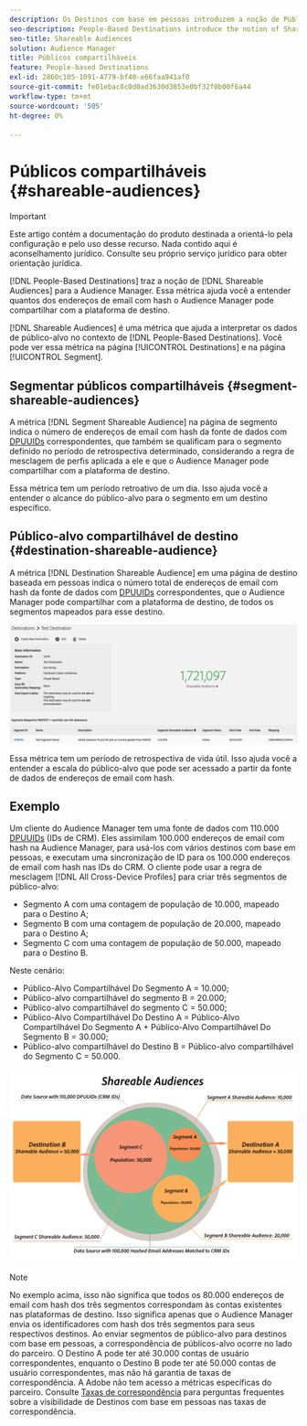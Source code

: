 ```yaml
---
description: Os Destinos com base em pessoas introduzem a noção de Públicos compartilháveis ao Audience Manager. Essa métrica ajuda você a entender quantos dos endereços de email com hash o Audience Manager pode compartilhar com a plataforma de destino.
seo-description: People-Based Destinations introduce the notion of Shareable Audiences to Audience Manager. This metric helps you understand how many of the hashed email addresses Audience Manager can share with the destination platform.
seo-title: Shareable Audiences
solution: Audience Manager
title: Públicos compartilháveis
feature: People-based Destinations
exl-id: 2860c105-1091-4779-bf40-e66faa941af0
source-git-commit: fe01ebac8c0d0ad3630d3853e0bf32f0b00f6a44
workflow-type: tm+mt
source-wordcount: '505'
ht-degree: 0%

---
```


# Públicos compartilháveis {#shareable-audiences}

>[!IMPORTANT]
>Este artigo contém a documentação do produto destinada a orientá-lo pela configuração e pelo uso desse recurso. Nada contido aqui é aconselhamento jurídico. Consulte seu próprio serviço jurídico para obter orientação jurídica.

[!DNL People-Based Destinations] traz a noção de [!DNL Shareable Audiences] para a Audience Manager. Essa métrica ajuda você a entender quantos dos endereços de email com hash o Audience Manager pode compartilhar com a plataforma de destino.

[!DNL Shareable Audiences] é uma métrica que ajuda a interpretar os dados de público-alvo no contexto de [!DNL People-Based Destinations]. Você pode ver essa métrica na página [!UICONTROL Destinations] e na página [!UICONTROL Segment].

## Segmentar públicos compartilháveis {#segment-shareable-audiences}

A métrica [!DNL Segment Shareable Audience] na página de segmento indica o número de endereços de email com hash da fonte de dados com [DPUUIDs](../../reference/ids-in-aam.md) correspondentes, que também se qualificam para o segmento definido no período de retrospectiva determinado, considerando a regra de mesclagem de perfis aplicada a ele e que o Audience Manager pode compartilhar com a plataforma de destino.

Essa métrica tem um período retroativo de um dia. Isso ajuda você a entender o alcance do público-alvo para o segmento em um destino específico.

## Público-alvo compartilhável de destino {#destination-shareable-audience}

A métrica [!DNL Destination Shareable Audience] em uma página de destino baseada em pessoas indica o número total de endereços de email com hash da fonte de dados com [DPUUIDs](../../reference/ids-in-aam.md) correspondentes, que o Audience Manager pode compartilhar com a plataforma de destino, de todos os segmentos mapeados para esse destino.

![públicos-alvo-compartilháveis](assets/dest-shareable-audiences.png)

Essa métrica tem um período de retrospectiva de vida útil. Isso ajuda você a entender a escala do público-alvo que pode ser acessado a partir da fonte de dados de endereços de email com hash.

## Exemplo

Um cliente do Audience Manager tem uma fonte de dados com 110.000 [DPUUIDs](../../reference/ids-in-aam.md) (IDs de CRM). Eles assimilam 100.000 endereços de email com hash na Audience Manager, para usá-los com vários destinos com base em pessoas, e executam uma sincronização de ID para os 100.000 endereços de email com hash nas IDs do CRM. O cliente pode usar a regra de mesclagem [!DNL All Cross-Device Profiles] para criar três segmentos de público-alvo:

* Segmento A com uma contagem de população de 10.000, mapeado para o Destino A;
* Segmento B com uma contagem de população de 20.000, mapeado para o Destino A;
* Segmento C com uma contagem de população de 50.000, mapeado para o Destino B.

Neste cenário:

* Público-Alvo Compartilhável Do Segmento A = 10.000;
* Público-alvo compartilhável do segmento B = 20.000;
* Público-alvo compartilhável do segmento C = 50.000;
* Público-Alvo Compartilhável Do Destino A = Público-Alvo Compartilhável Do Segmento A + Público-Alvo Compartilhável Do Segmento B = 30.000;
* Público-alvo compartilhável do Destino B = Público-alvo compartilhável do Segmento C = 50.000.

![diagrama-públicos-compartilháveis](assets/shareable-audiences.png)

>[!NOTE]
>
>No exemplo acima, isso não significa que todos os 80.000 endereços de email com hash dos três segmentos correspondam às contas existentes nas plataformas de destino. Isso significa apenas que o Audience Manager envia os identificadores com hash dos três segmentos para seus respectivos destinos. Ao enviar segmentos de público-alvo para destinos com base em pessoas, a correspondência de públicos-alvo ocorre no lado do parceiro. O Destino A pode ter até 30.000 contas de usuário correspondentes, enquanto o Destino B pode ter até 50.000 contas de usuário correspondentes, mas não há garantia de taxas de correspondência. A Adobe não tem acesso a métricas específicas do parceiro. Consulte [Taxas de correspondência](../../faq/faq-people-based-destinations.md#match-rates) para perguntas frequentes sobre a visibilidade de Destinos com base em pessoas nas taxas de correspondência.
